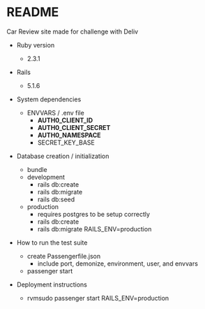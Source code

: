 # README

Car Review site made for challenge with Deliv

* Ruby version
  * 2.3.1
* Rails
  * 5.1.6

* System dependencies
  * ENVVARS / .env file
    * __AUTH0_CLIENT_ID__
    * __AUTH0_CLIENT_SECRET__
    * __AUTH0_NAMESPACE__
    * SECRET_KEY_BASE


* Database creation / initialization
  * bundle
  * development
    * rails db:create
    * rails db:migrate
    * rails db:seed
  * production
    * requires postgres to be setup correctly
    * rails db:create
    * rails db:migrate RAILS_ENV=production

* How to run the test suite
  * create Passengerfile.json
    * include port, demonize, environment, user, and envvars
  * passenger start
  
* Deployment instructions
    * rvmsudo passenger start RAILS_ENV=production
